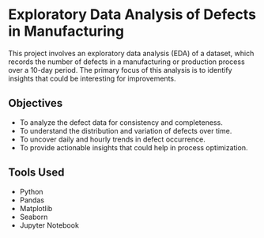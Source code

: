 # Exploratory Data Analysis of Defects in Manufacturing
This project involves an exploratory data analysis (EDA) of a dataset, which records the number of defects in a manufacturing or production process over a 10-day period. The primary focus of this analysis is to identify insights that could be interesting for improvements. 

## Objectives 
- To analyze the defect data for consistency and completeness.
- To understand the distribution and variation of defects over time.
- To uncover daily and hourly trends in defect occurrence.
- To provide actionable insights that could help in process optimization.

## Tools Used
- Python
- Pandas
- Matplotlib
- Seaborn
- Jupyter Notebook


